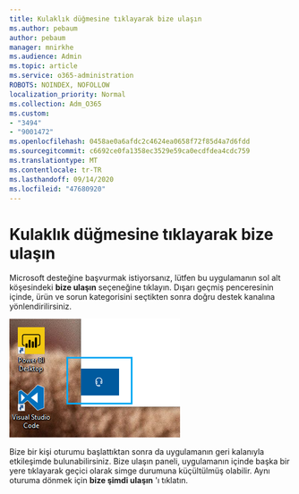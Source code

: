 ```yaml
---
title: Kulaklık düğmesine tıklayarak bize ulaşın
ms.author: pebaum
author: pebaum
manager: mnirkhe
ms.audience: Admin
ms.topic: article
ms.service: o365-administration
ROBOTS: NOINDEX, NOFOLLOW
localization_priority: Normal
ms.collection: Adm_O365
ms.custom:
- "3494"
- "9001472"
ms.openlocfilehash: 0458ae0a6afdc2c4624ea0658f72f85d4a7d6fdd
ms.sourcegitcommit: c6692ce0fa1358ec3529e59ca0ecdfdea4cdc759
ms.translationtype: MT
ms.contentlocale: tr-TR
ms.lasthandoff: 09/14/2020
ms.locfileid: "47680920"
---
```

# <a name="contact-us-by-clicking-the-headphone-button"></a>Kulaklık düğmesine tıklayarak bize ulaşın

Microsoft desteğine başvurmak istiyorsanız, lütfen bu uygulamanın sol alt köşesindeki **bize ulaşın** seçeneğine tıklayın. Dışarı geçmiş penceresinin içinde, ürün ve sorun kategorisini seçtikten sonra doğru destek kanalına yönlendirilirsiniz.

![Kulaklık simgesine tıklayarak bize ulaşın.](media/contact-us-headphone-icon.png)

Bize bir kişi oturumu başlattıktan sonra da uygulamanın geri kalanıyla etkileşimde bulunabilirsiniz. Bize ulaşın paneli, uygulamanın içinde başka bir yere tıklayarak geçici olarak simge durumuna küçültülmüş olabilir. Aynı oturuma dönmek için **bize şimdi ulaşın** 'ı tıklatın.
